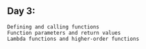 ## Day 3:
    Defining and calling functions
    Function parameters and return values
    Lambda functions and higher-order functions